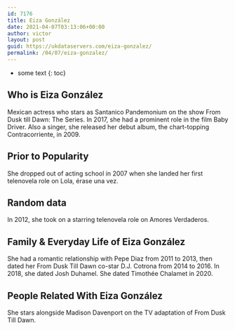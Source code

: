 ```yaml
---
id: 7176
title: Eiza González
date: 2021-04-07T03:13:06+00:00
author: victor
layout: post
guid: https://ukdataservers.com/eiza-gonzalez/
permalink: /04/07/eiza-gonzalez/
---
```


* some text
{: toc}


## Who is Eiza González



Mexican actress who stars as Santanico Pandemonium on the show From Dusk till Dawn: The Series. In 2017, she had a prominent role in the film Baby Driver. Also a singer, she released her debut album, the chart-topping Contracorriente, in 2009. 

                
                
                
## Prior to Popularity



She dropped out of acting school in 2007 when she landed her first telenovela role on Lola, érase una vez.

                
                
                
## Random data



In 2012, she took on a starring telenovela role on Amores Verdaderos.

                
                
                
## Family & Everyday Life of Eiza González



She had a romantic relationship with Pepe Diaz from 2011 to 2013, then dated her From Dusk Till Dawn co-star D.J. Cotrona from 2014 to 2016. In 2018, she dated Josh Duhamel. She dated Timothée Chalamet in 2020.

                
                
                
## People Related With Eiza González



She stars alongside Madison Davenport on the TV adaptation of From Dusk Till Dawn.

                
              
            
          
          
          